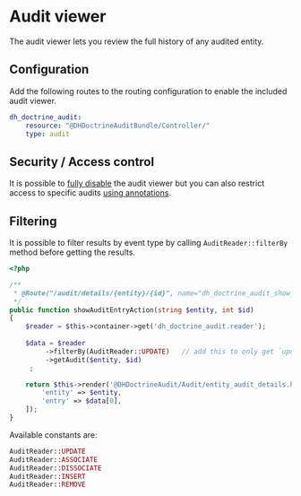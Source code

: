 # Audit viewer

The audit viewer lets you review the full history of any audited entity.

## Configuration
Add the following routes to the routing configuration to enable the included audit viewer.

```yaml
dh_doctrine_audit:
    resource: "@DHDoctrineAuditBundle/Controller/"
    type: audit
``` 

## Security / Access control

It is possible to [fully disable](20-general-configuration.md#enablingdisabling-audit-viewer) the audit viewer but
you can also restrict access to specific audits [using annotations](21-audit-configuration.md#security).


## Filtering

It is possible to filter results by event type by calling `AuditReader::filterBy` method 
before getting the results.

```php
<?php

/**
 * @Route("/audit/details/{entity}/{id}", name="dh_doctrine_audit_show_audit_entry", methods={"GET"})
 */
public function showAuditEntryAction(string $entity, int $id)
{
    $reader = $this->container->get('dh_doctrine_audit.reader');
    
    $data = $reader
         ->filterBy(AuditReader::UPDATE)   // add this to only get `update` entries.
         ->getAudit($entity, $id)
     ;

    return $this->render('@DHDoctrineAudit/Audit/entity_audit_details.html.twig', [
        'entity' => $entity,
        'entry' => $data[0],
    ]);
}
```

Available constants are:
```php
AuditReader::UPDATE
AuditReader::ASSOCIATE
AuditReader::DISSOCIATE
AuditReader::INSERT
AuditReader::REMOVE
```
